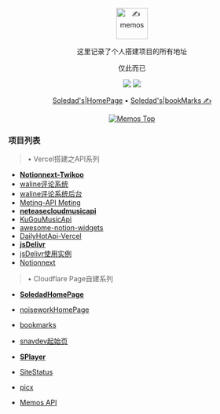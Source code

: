 <p align="center"><a href="https://usememos.com"><img height="64px" src="https://raw.githubusercontent.com/eallion/memos.top/main/assets/img/logo-full.webp" alt="✍️ memos" /></a></p>

<p align="center">这里记录了个人搭建项目的所有地址</p>
<p align="center">仅此而已</p>

<p align="center">
  <img src="https://img.shields.io/badge/Memos-Top-orange" />
  <img src="https://img.shields.io/badge/Author-eallion-brightgreen" />
</p>

<p align="center">
  <a href="https://www.277711.xyz">Soledad's|HomePage</a> •
  <a href="https://www.soledad.cloudns.asia" target="_blank" rel="noopener noreferrer" class="pure-menu-link">Soledad's|bookMarks ✍</a>
</p>

<p align="center">
  <a href="https://memos.top/" target="_blank"><img alt="Memos Top" src="https://raw.githubusercontent.com/eallion/memos.top/main/screenshot.png"></a>
</p>

### 项目列表

> • Vercel搭建之API系列 

- [**Notionnext-Twikoo**](https://www.ifsoledad.eu.org)
- [waline评论系统](https://waline.cares.eu.org)
- [waline评论系统后台](https://waline.cares.eu.org/ui)
- [Meting-API Meting](https://meting.cares.eu.org/api)
- [**neteasecloudmusicapi**](https://netease.cares.eu.org)
- [KuGouMusicApi](https://kugou.cares.eu.org)
- [awesome-notion-widgets](https://widgets.cares.eu.org)
- [DailyHotApi-Vercel](https://hotapi.cares.eu.org)
- [**jsDelivr**](https://cdn.cares.eu.org)
- [jsDelivr使用实例](https://cdn.cares.eu.org/gh/Soledadrs/tuchuang/images/gif/100.100/hanke.gif)
- [Notionnext](https://www.277788.xyz)

> • Cloudflare Page自建系列 

- [**SoledadHomePage**](https://www.oneself.eu.org)
- [noiseworkHomePage](https://www.277711.xyz)
- [bookmarks](https://www.soledad.cloudns.asia)
- [snavdev起始页](https://www.ifcare.eu.org)

- [**SPlayer**](https://www.ifemby.eu.org)
- [SiteStatus](https://www.creators.eu.org)
- [picx](https://www.soledad.cloudns.biz)
- [Memos API](https://memos.cares.eu.org)
